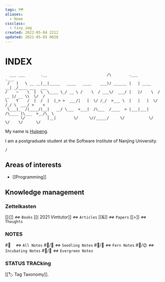 ```yaml
---
tags: 🗺️
aliases: 
  - Home
cssclass:
  - tiny_img
created: 2022-05-04 2212
updated: 2022-05-05 0028
---
```


# INDEX

```plain
  ___ ___       .__                           /\        .___            .___             
 /   |   \ __ __|__|_____   ____   ____    ___)/ ______ |   | ____    __| _/____ ___  ___
/    ~    \  |  \  \____ \_/ __ \ /    \  / ___\/  ___/ |   |/    \  / __ |/ __ \\  \/  /
\    Y    /  |  /  |  |_> >  ___/|   |  \/ /_/  >___ \  |   |   |  \/ /_/ \  ___/ >    < 
 \___|_  /|____/|__|   __/ \___  >___|  /\___  /____  > |___|___|  /\____ |\___  >__/\_ \
       \/          |__|        \/     \//_____/     \/           \/      \/    \/      \/
```

My name is [Huipeng](). 

I am a postgraduate student at the Software Institute of Nanjing University.

```ActivityHistory
/
```

## Areas of interests

- [[Programming]]


## Knowledge management

### Zettelkasten

[[{]] *<=>* `Books`
[[( 2021 Vimtutor]] *<=>* `Articles`
[[&]] *<=>* `Papers`
[[=]] *<=>* `Thoughts`

### NOTES
#📝️ &nbsp;&nbsp;&nbsp;*<=>* `All Notes`
#📝️/🌱️ *<=>* `Seedling Notes`
#📝️/🌿️ *<=>* `Fern Notes`
#📝️/🌞️ *<=>* `Incubating Notes`
#📝️/🌲️ *<=>* `Evergreen Notes`

### STATUS TRACking
[[🏷️ Tag Taxonomy]].
